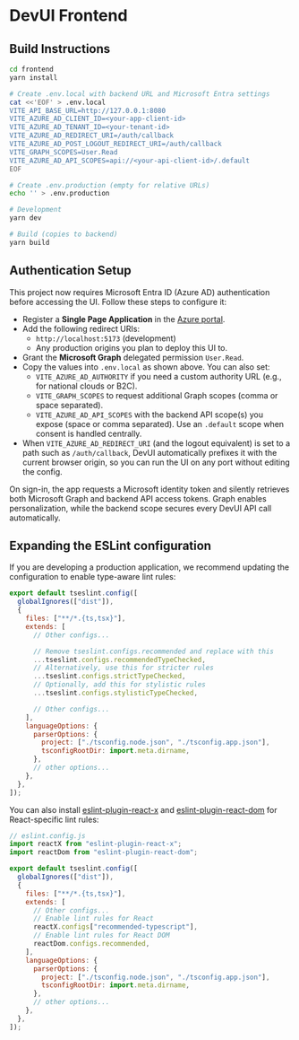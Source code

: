 # DevUI Frontend

## Build Instructions

```bash
cd frontend
yarn install

# Create .env.local with backend URL and Microsoft Entra settings
cat <<'EOF' > .env.local
VITE_API_BASE_URL=http://127.0.0.1:8080
VITE_AZURE_AD_CLIENT_ID=<your-app-client-id>
VITE_AZURE_AD_TENANT_ID=<your-tenant-id>
VITE_AZURE_AD_REDIRECT_URI=/auth/callback
VITE_AZURE_AD_POST_LOGOUT_REDIRECT_URI=/auth/callback
VITE_GRAPH_SCOPES=User.Read
VITE_AZURE_AD_API_SCOPES=api://<your-api-client-id>/.default
EOF

# Create .env.production (empty for relative URLs)
echo '' > .env.production

# Development
yarn dev

# Build (copies to backend)
yarn build
```

## Authentication Setup

This project now requires Microsoft Entra ID (Azure AD) authentication before accessing the UI. Follow these steps to configure it:

- Register a **Single Page Application** in the [Azure portal](https://entra.microsoft.com/).
- Add the following redirect URIs:
  - `http://localhost:5173` (development)
  - Any production origins you plan to deploy this UI to.
- Grant the **Microsoft Graph** delegated permission `User.Read`.
- Copy the values into `.env.local` as shown above. You can also set:
  - `VITE_AZURE_AD_AUTHORITY` if you need a custom authority URL (e.g., for national clouds or B2C).
  - `VITE_GRAPH_SCOPES` to request additional Graph scopes (comma or space separated).
  - `VITE_AZURE_AD_API_SCOPES` with the backend API scope(s) you expose (space or comma separated). Use an `.default` scope when consent is handled centrally.
- When `VITE_AZURE_AD_REDIRECT_URI` (and the logout equivalent) is set to a path such as `/auth/callback`, DevUI automatically prefixes it with the current browser origin, so you can run the UI on any port without editing the config.

On sign-in, the app requests a Microsoft identity token and silently retrieves both Microsoft Graph and backend API access tokens. Graph enables personalization, while the backend scope secures every DevUI API call automatically.

## Expanding the ESLint configuration

If you are developing a production application, we recommend updating the configuration to enable type-aware lint rules:

```js
export default tseslint.config([
  globalIgnores(["dist"]),
  {
    files: ["**/*.{ts,tsx}"],
    extends: [
      // Other configs...

      // Remove tseslint.configs.recommended and replace with this
      ...tseslint.configs.recommendedTypeChecked,
      // Alternatively, use this for stricter rules
      ...tseslint.configs.strictTypeChecked,
      // Optionally, add this for stylistic rules
      ...tseslint.configs.stylisticTypeChecked,

      // Other configs...
    ],
    languageOptions: {
      parserOptions: {
        project: ["./tsconfig.node.json", "./tsconfig.app.json"],
        tsconfigRootDir: import.meta.dirname,
      },
      // other options...
    },
  },
]);
```

You can also install [eslint-plugin-react-x](https://github.com/Rel1cx/eslint-react/tree/main/packages/plugins/eslint-plugin-react-x) and [eslint-plugin-react-dom](https://github.com/Rel1cx/eslint-react/tree/main/packages/plugins/eslint-plugin-react-dom) for React-specific lint rules:

```js
// eslint.config.js
import reactX from "eslint-plugin-react-x";
import reactDom from "eslint-plugin-react-dom";

export default tseslint.config([
  globalIgnores(["dist"]),
  {
    files: ["**/*.{ts,tsx}"],
    extends: [
      // Other configs...
      // Enable lint rules for React
      reactX.configs["recommended-typescript"],
      // Enable lint rules for React DOM
      reactDom.configs.recommended,
    ],
    languageOptions: {
      parserOptions: {
        project: ["./tsconfig.node.json", "./tsconfig.app.json"],
        tsconfigRootDir: import.meta.dirname,
      },
      // other options...
    },
  },
]);
```
